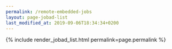 ```yaml
---
permalink: /remote-embedded-jobs
layout: page-jobad-list
last_modified_at: 2019-09-06T18:34:34+0200
---
```

{% include render_jobad_list.html permalink=page.permalink %}
